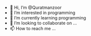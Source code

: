 - 👋 Hi, I’m @Quratmanzoor
- 👀 I’m interested in programming
- 🌱 I’m currently learning programming
- 💞️ I’m looking to collaborate on ...
- 📫 How to reach me ...




<!---
Quratmanzoor/Quratmanzoor is a ✨ special ✨ repository because its `README.md` (this file) appears on your GitHub profile.
You can click the Preview link to take a look at your changes.
--->
